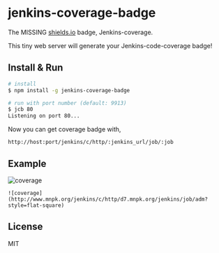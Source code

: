 # jenkins-coverage-badge

The MISSING [shields.io](http://shields.io) badge, Jenkins-coverage.

This tiny web server will generate your Jenkins-code-coverage badge!


## Install & Run
```bash
# install
$ npm install -g jenkins-coverage-badge

# run with port number (default: 9913)
$ jcb 80
Listening on port 80...

```

Now you can get coverage badge with,

`http://host:port/jenkins/c/http/:jenkins_url/job/:job`

## Example

![coverage](http://www.mnpk.org/jenkins/c/http/d7.mnpk.org/jenkins/job/adm?style=flat-square)
```
![coverage](http://www.mnpk.org/jenkins/c/http/d7.mnpk.org/jenkins/job/adm?style=flat-square)
```
 
## License
MIT
